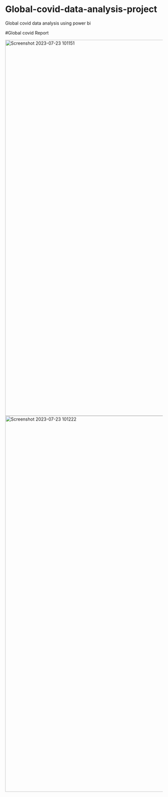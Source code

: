 # Global-covid-data-analysis-project
Global covid data analysis using power bi

#Global covid Report

<img width="1200" alt="Screenshot 2023-07-23 101151" src="https://github.com/Vinod-Kaduru/Global-covid-data-analysis-project/assets/140296679/c4774dd8-d004-4189-b8ed-6ff9dc9f88ff">





<img width="1200" alt="Screenshot 2023-07-23 101222" src="https://github.com/Vinod-Kaduru/Global-covid-data-analysis-project/assets/140296679/bf38e47d-bc72-4ce4-81b9-e8b56a3fa82f">
